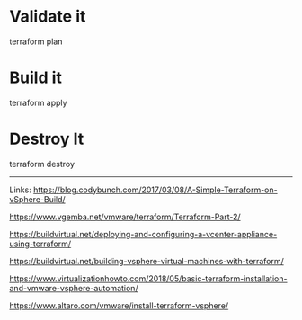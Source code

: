 # Validate it

terraform plan

# Build it

terraform apply

# Destroy It

terraform destroy

---

Links:
https://blog.codybunch.com/2017/03/08/A-Simple-Terraform-on-vSphere-Build/

https://www.vgemba.net/vmware/terraform/Terraform-Part-2/

https://buildvirtual.net/deploying-and-configuring-a-vcenter-appliance-using-terraform/

https://buildvirtual.net/building-vsphere-virtual-machines-with-terraform/

https://www.virtualizationhowto.com/2018/05/basic-terraform-installation-and-vmware-vsphere-automation/

https://www.altaro.com/vmware/install-terraform-vsphere/
